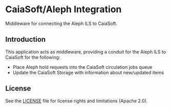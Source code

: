 # CaiaSoft/Aleph Integration

Middleware for connecting the Aleph ILS to CaiaSoft.

## Introduction

This application acts as middleware, providing a conduit for the Aleph ILS
to CaiaSoft for the following:

* Place Aleph hold requests into the CaiaSoft circulation jobs queue
* Update the CaiaSoft Storage with information about new/updated items

## License

See the [LICENSE](LICENSE.md) file for license rights and limitations (Apache 2.0).
